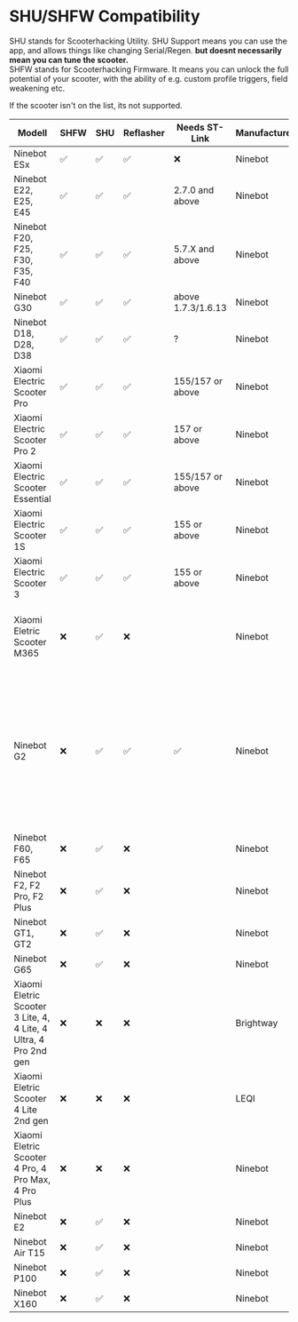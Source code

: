 # SHU/SHFW Compatibility

SHU stands for Scooterhacking Utility. SHU Support means you can use the app, and allows things like changing Serial/Regen. **but doesnt necessarily mean you can tune the scooter.**  
SHFW stands for Scooterhacking Firmware. It means you can unlock the full potential of your scooter, with the ability of e.g. custom profile triggers, field weakening etc.  
  
If the scooter isn't on the list, its not supported. 


| Modell                                                            | SHFW | SHU | Reflasher | Needs ST-Link          | Manufacturer | Notes                                  |
|-------------------------------------------------------------------|-----|-------|------------|------------------------|--------------|----------------------------------------|
| Ninebot ESx                                                       |  ✅  |   ✅  |     ✅     |            ❌          | Ninebot      |                                        |
| Ninebot E22, E25, E45                                             |  ✅  |   ✅  |     ✅     |     2.7.0 and above    | Ninebot      |                                        |
| Ninebot F20, F25,  F30, F35, F40                                  |  ✅  |   ✅  |     ✅     |     5.7.X and above    | Ninebot      |                                        |
| Ninebot G30                                                       |  ✅  |   ✅  |     ✅     |    above 1.7.3/1.6.13  | Ninebot      |                                        |
| Ninebot D18, D28, D38                                             |  ✅  |   ✅  |     ✅     |            ?           | Ninebot      |                                        |
| Xiaomi Electric Scooter Pro                                       |  ✅  |   ✅  |     ✅     |    155/157 or above    | Ninebot      |                                        |
| Xiaomi Electric Scooter Pro 2                                     |  ✅  |   ✅  |     ✅     |        157 or above    | Ninebot      |                                        |
| Xiaomi Electric Scooter Essential                                 |  ✅  |   ✅  |     ✅     |    155/157 or above    | Ninebot      |                                        |
| Xiaomi Electric Scooter 1S                                        |  ✅  |   ✅  |     ✅     |        155 or above    | Ninebot      |                                        |
| Xiaomi Electric Scooter 3                                         |  ✅  |   ✅  |     ✅     |     155 or above       | Ninebot      |                                        |
| Xiaomi Eletric Scooter M365                                       |  ❌  |   ✅  |     ❌     |                        | Ninebot      | Needs Pro2 dash (any non 4 dot) for SHFW, or flash M356-ProBle.zip |
| Ninebot G2                                                        |  ❌  |   ✅  |     ✅     |            ✅          | Ninebot      | SHFW Support in Development, no ETA, possibly another flashing method. Flash with Reflasher and enable Race mode in SHU to drive 40kmh. |
| Ninebot F60, F65                                                  |  ❌  |   ✅  |     ❌     |                        | Ninebot      |                                        |
| Ninebot F2, F2 Pro, F2 Plus                                       |  ❌  |   ✅  |     ❌     |                        | Ninebot      | Check [NGFW](https://nextgenfw.pythonanywhere.com/). Base DRV [here](https://github.com/WallyCZ/ninebot_firmware/raw/master/f2/DRV/1.4.15.bin) |
| Ninebot GT1, GT2                                                  |  ❌  |   ✅  |     ❌     |                        | Ninebot      |                                        |
| Ninebot G65                                                       |  ❌  |   ✅  |     ❌     |                        | Ninebot      |                                        |
| Xiaomi Eletric Scooter 3 Lite, 4,  4 Lite, 4 Ultra, 4 Pro 2nd gen |  ❌  |   ❌  |     ❌     |                        | Brightway    | No SHFW Support planned                |
| Xiaomi Eletric Scooter  4 Lite 2nd gen                            |  ❌  |   ❌  |     ❌     |                        | LEQI         | No SHFW Support planned                |
| Xiaomi Eletric Scooter 4 Pro, 4 Pro Max, 4 Pro Plus               |  ❌  |   ❌  |     ❌     |                        | Ninebot      | Check [NGFW](https://nextgenfw.pythonanywhere.com/) for Pro 4 CFW Patcher. Base DRV [here](https://mi-fw-info.streamlit.app/) |
| Ninebot E2                                                        |  ❌  |   ✅  |     ❌     |                        | Ninebot      |                                        |
| Ninebot Air T15                                                   |  ❌  |   ✅  |     ❌     |                        | Ninebot      |                                        |
| Ninebot P100                                                      |  ❌  |   ✅  |     ❌     |                        | Ninebot      |                                        |
| Ninebot X160                                                      |  ❌  |   ✅  |     ❌     |                        | Ninebot      |                                        |


